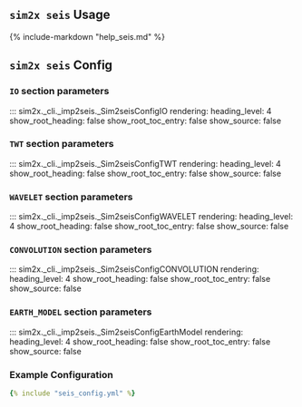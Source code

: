 ## `sim2x seis` Usage

{% include-markdown "help_seis.md" %}

## `sim2x seis` Config

### `IO` section parameters

::: sim2x._cli._imp2seis._Sim2seisConfigIO
    rendering:
      heading_level: 4
      show_root_heading: false
      show_root_toc_entry: false
      show_source: false

### `TWT` section parameters

::: sim2x._cli._imp2seis._Sim2seisConfigTWT
    rendering:
      heading_level: 4
      show_root_heading: false
      show_root_toc_entry: false
      show_source: false

### `WAVELET` section parameters

::: sim2x._cli._imp2seis._Sim2seisConfigWAVELET
    rendering:
      heading_level: 4
      show_root_heading: false
      show_root_toc_entry: false
      show_source: false

### `CONVOLUTION` section parameters

::: sim2x._cli._imp2seis._Sim2seisConfigCONVOLUTION
    rendering:
      heading_level: 4
      show_root_heading: false
      show_root_toc_entry: false
      show_source: false

### `EARTH_MODEL` section parameters

::: sim2x._cli._imp2seis._Sim2seisConfigEarthModel
    rendering:
      heading_level: 4
      show_root_heading: false
      show_root_toc_entry: false
      show_source: false

### Example Configuration

~~~yaml
{% include "seis_config.yml" %}
~~~